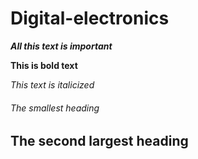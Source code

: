 # Digital-electronics
***All this text is important***

**This is bold text**

*This text is italicized*
###### The smallest heading
## The second largest heading
